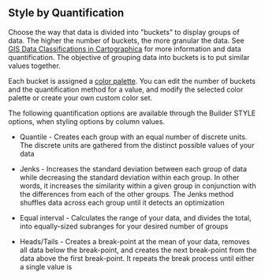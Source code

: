 ## Style by Quantification

Choose the way that data is divided into "buckets" to display groups of data. The higher the number of buckets, the more granular the data. See [GIS Data Classifications in Cartographica](http://blog.cartographica.com/blog/2010/8/16/gis-data-classifications-in-cartographica.html) for more information and data quantification. The objective of grouping data into buckets is to put similar values together.

Each bucket is assigned a [color palette](#style-by-color). You can edit the number of buckets and the quantification method for a value, and modify the selected color palette or create your own custom color set.

The following quantification options are available through the Builder STYLE options, when styling options by column values.

- Quantile - Creates each group with an equal number of discrete units. The discrete units are gathered from the distinct possible values of your data

- Jenks - Increases the standard deviation between each group of data while decreasing the standard deviation within each group. In other words, it increases the similarity within a given group in conjunction with the differences from each of the other groups. The Jenks method shuffles data across each group until it detects an optimization

- Equal interval - Calculates the range of your data, and divides the total, into equally-sized subranges for your desired number of groups

- Heads/Tails - Creates a break-point at the mean of your data, removes all data below the break-point, and creates the next break-point from the data above the first break-point. It repeats the break process until either a single value is 